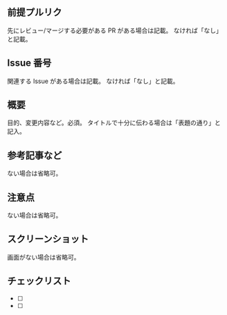 ## 前提プルリク

先にレビュー/マージする必要がある PR がある場合は記載。
なければ「なし」と記載。

## Issue 番号

関連する Issue がある場合は記載。
なければ「なし」と記載。

## 概要

目的、変更内容など。必須。
タイトルで十分に伝わる場合は「表題の通り」と記入。

## 参考記事など

ない場合は省略可。

## 注意点

ない場合は省略可。

## スクリーンショット

画面がない場合は省略可。

## チェックリスト

- [ ]
- [ ]
